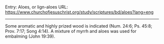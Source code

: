 Entry: Aloes, or lign-aloes
URL: https://www.churchofjesuschrist.org/study/scriptures/bd/aloes?lang=eng

---

Some aromatic and highly prized wood is indicated (Num. 24:6; Ps. 45:8; Prov. 7:17; Song 4:14). A mixture of myrrh and aloes was used for embalming (John 19:39).

